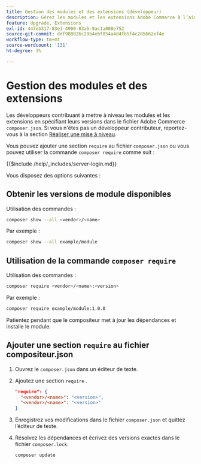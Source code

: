 ```yaml
---
title: Gestion des modules et des extensions (développeur)
description: Gérez les modules et les extensions Adobe Commerce à l’aide de l’interface de ligne de commande et du gestionnaire de modules du compositeur.
feature: Upgrade, Extensions
exl-id: 447eb317-83e1-4900-83a5-9ac1a008e752
source-git-commit: ddf988826c29b4ebf054a4d4fb5f4c285662ef4e
workflow-type: tm+mt
source-wordcount: '131'
ht-degree: 3%

---
```


# Gestion des modules et des extensions

Les développeurs contribuant à mettre à niveau les modules et les extensions en spécifiant leurs versions dans le fichier Adobe Commerce `composer.json`. Si vous n&#39;êtes pas un développeur contributeur, reportez-vous à la section [Réaliser une mise à niveau](../implementation/perform-upgrade.md).

Vous pouvez ajouter une section `require` au fichier `composer.json` ou vous pouvez utiliser la commande `composer require` comme suit :

{{$include /help/_includes/server-login.md}}

Vous disposez des options suivantes :

## Obtenir les versions de module disponibles

Utilisation des commandes :

```bash
composer show --all <vendor>/<name>
```

Par exemple :

```bash
composer show --all example/module
```

## Utilisation de la commande `composer require`

Utilisation des commandes :

```bash
composer require <vendor>/<name>:<version>
```

Par exemple :

```bash
composer require example/module:1.0.0
```

Patientez pendant que le compositeur met à jour les dépendances et installe le module.

## Ajouter une section `require` au fichier compositeur.json

1. Ouvrez le `composer.json` dans un éditeur de texte.

1. Ajoutez une section `require` .

   ```json
   "require": {
     "<vendor>/<name>": "<version>",
     "<vendor>/<name>": "<version>"
   }
   ```

1. Enregistrez vos modifications dans le fichier `composer.json` et quittez l’éditeur de texte.

1. Résolvez les dépendances et écrivez des versions exactes dans le fichier `composer.lock`.

   ```bash
   composer update
   ```
